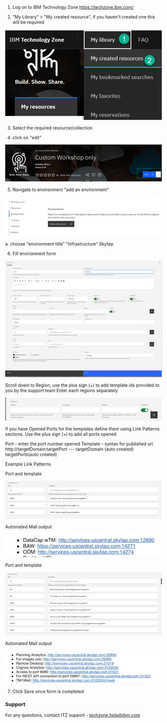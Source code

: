 1. Log on to IBM Technology Zone https://techzone.ibm.com/

2.  "My Library" > "My created resource", if you haven't created one this will be required

![Mycreatedresource](Images/mycreatedresource.png) 

3. Select the required resource/collection

4. click on "edit" 

![editcollection](Images/editcollection.png)

5. Navigate to environment "add an environment"

![addenvironment](Images/addenvironment.png)

a. choose "environment title" "Infrastructure" Skytap

6. Fill environment form 

![environmentform](Images/environmentform.png)


 Scroll down to Region, use the plus sign (+) to add template ids provided to you by the support team Enter each regions separately 
 
 ![regiontemplate](Images/regiontemplate.png)

If you have Opened Ports for the templates define them using Link Patterns sections. Use the plus sign (+) to add all ports opened

Port - enter the port number opened
Template - syntax for published url http://targetDomain:targetPort --- targetDomain (auto created) targetPorts(auto created)

Example Link Patterns

Port and template

![port1](Images/port1.png)

Automated Mail output

![mail1](Images/mail1.png)

Port and template

![port2](Images/port2.png)

Automated Mail output

![mail2](Images/mail2.png)


7. Click Save once form is completed

### Support

For any questions, contact ITZ support - techzone.help@ibm.com
